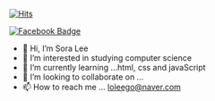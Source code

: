 [![Hits](https://hits.seeyoufarm.com/api/count/incr/badge.svg?url=https%3A%2F%2Fgithub.com%2Fsrlee010&count_bg=%23FCBCAB&title_bg=%239DBDF7&icon=&icon_color=%235E5B5B&title=hits&edge_flat=false)](https://hits.seeyoufarm.com)

[![Facebook Badge](https://img.shields.io/badge/-notion-1877f2?logo=notion&logoColor=white&link=https://srlee010.notion.site/Sora-Lee-0405c2ddd42a4932b72e6de49911af62)](https://srlee010.notion.site/Sora-Lee-0405c2ddd42a4932b72e6de49911af62)




- 👋 Hi, I’m Sora Lee
- 👀 I’m interested in studying computer science
- 🌱 I’m currently learning ...html, css and javaScript
- 💞️ I’m looking to collaborate on ...
- 📫 How to reach me ... loleego@naver.com

<!---
srlee010/srlee010 is a ✨ special ✨ repository because its `README.md` (this file) appears on your GitHub profile.
You can click the Preview link to take a look at your changes.
--->

